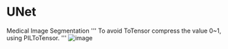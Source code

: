 # UNet
Medical Image Segmentation
'''
To avoid ToTensor compress the value 0~1, using PILToTensor.
'''
![image](https://github.com/user-attachments/assets/e872eae0-72d9-4b07-b9d4-c41a651743c7)
